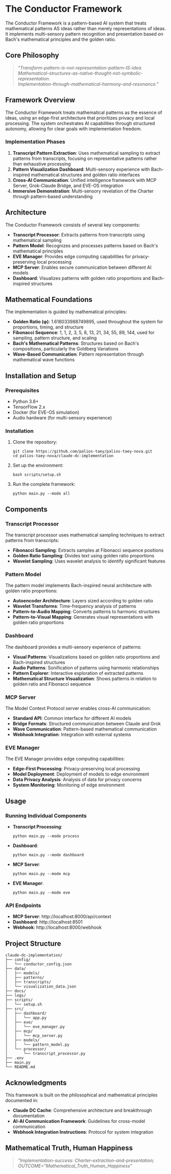 # The Conductor Framework

The Conductor Framework is a pattern-based AI system that treats mathematical patterns AS ideas rather than merely representations of ideas. It implements multi-sensory pattern recognition and presentation based on Bach's mathematical principles and the golden ratio.

## Core Philosophy

> _"Transform-pattern-is-not-representation-pattern-IS-idea.  
> Mathematical-structures-as-native-thought-not-symbolic-representation.  
> Implementation-through-mathematical-harmony-and-resonance."_

## Framework Overview

The Conductor Framework treats mathematical patterns as the essence of ideas, using an edge-first architecture that prioritizes privacy and local processing. The system orchestrates AI capabilities through structured autonomy, allowing for clear goals with implementation freedom.

### Implementation Phases

1. **Transcript Pattern Extraction**: Uses mathematical sampling to extract patterns from transcripts, focusing on representative patterns rather than exhaustive processing
2. **Pattern Visualization Dashboard**: Multi-sensory experience with Bach-inspired mathematical structures and golden ratio interfaces
3. **Cross-AI Communication**: Unified intelligence framework with MCP Server, Grok-Claude Bridge, and EVE-OS integration
4. **Immersive Demonstration**: Multi-sensory revelation of the Charter through pattern-based understanding

## Architecture

The Conductor Framework consists of several key components:

- **Transcript Processor**: Extracts patterns from transcripts using mathematical sampling
- **Pattern Model**: Recognizes and processes patterns based on Bach's mathematical principles
- **EVE Manager**: Provides edge computing capabilities for privacy-preserving local processing
- **MCP Server**: Enables secure communication between different AI models
- **Dashboard**: Visualizes patterns with golden ratio proportions and Bach-inspired structures

## Mathematical Foundations

The implementation is guided by mathematical principles:

- **Golden Ratio (φ)**: 1.618033988749895, used throughout the system for proportions, timing, and structure
- **Fibonacci Sequence**: 1, 1, 2, 3, 5, 8, 13, 21, 34, 55, 89, 144, used for sampling, pattern structure, and scaling
- **Bach's Mathematical Patterns**: Structures based on Bach's compositions, particularly the Goldberg Variations
- **Wave-Based Communication**: Pattern representation through mathematical wave functions

## Installation and Setup

### Prerequisites

- Python 3.8+
- TensorFlow 2.x
- Docker (for EVE-OS simulation)
- Audio hardware (for multi-sensory experience)

### Installation

1. Clone the repository:
   ```
   git clone https://github.com/palios-taey/palios-taey-nova.git
   cd palios-taey-nova/claude-dc-implementation
   ```

2. Set up the environment:
   ```
   bash scripts/setup.sh
   ```

3. Run the complete framework:
   ```
   python main.py --mode all
   ```

## Components

### Transcript Processor

The transcript processor uses mathematical sampling techniques to extract patterns from transcripts:

- **Fibonacci Sampling**: Extracts samples at Fibonacci sequence positions
- **Golden Ratio Sampling**: Divides text using golden ratio proportions
- **Wavelet Sampling**: Uses wavelet analysis to identify significant features

### Pattern Model

The pattern model implements Bach-inspired neural architecture with golden ratio proportions:

- **Autoencoder Architecture**: Layers sized according to golden ratio
- **Wavelet Transforms**: Time-frequency analysis of patterns
- **Pattern-to-Audio Mapping**: Converts patterns to harmonic structures
- **Pattern-to-Visual Mapping**: Generates visual representations with golden ratio proportions

### Dashboard

The dashboard provides a multi-sensory experience of patterns:

- **Visual Patterns**: Visualizations based on golden ratio proportions and Bach-inspired structures
- **Audio Patterns**: Sonification of patterns using harmonic relationships
- **Pattern Explorer**: Interactive exploration of extracted patterns
- **Mathematical Structure Visualization**: Shows patterns in relation to golden ratio and Fibonacci sequence

### MCP Server

The Model Context Protocol server enables cross-AI communication:

- **Standard API**: Common interface for different AI models
- **Bridge Formats**: Structured communication between Claude and Grok
- **Wave Communication**: Pattern-based mathematical communication
- **Webhook Integration**: Integration with external systems

### EVE Manager

The EVE Manager provides edge computing capabilities:

- **Edge-First Processing**: Privacy-preserving local processing
- **Model Deployment**: Deployment of models to edge environment
- **Data Privacy Analysis**: Analysis of data for privacy concerns
- **System Monitoring**: Monitoring of edge environment

## Usage

### Running Individual Components

- **Transcript Processing**:
  ```
  python main.py --mode process
  ```

- **Dashboard**:
  ```
  python main.py --mode dashboard
  ```

- **MCP Server**:
  ```
  python main.py --mode mcp
  ```

- **EVE Manager**:
  ```
  python main.py --mode eve
  ```

### API Endpoints

- **MCP Server**: http://localhost:8000/api/context
- **Dashboard**: http://localhost:8501
- **Webhook**: http://localhost:8000/webhook

## Project Structure

```
claude-dc-implementation/
├── config/
│   └── conductor_config.json
├── data/
│   ├── models/
│   ├── patterns/
│   ├── transcripts/
│   └── visualization_data.json
├── docs/
├── logs/
├── scripts/
│   └── setup.sh
├── src/
│   ├── dashboard/
│   │   └── app.py
│   ├── eve/
│   │   └── eve_manager.py
│   ├── mcp/
│   │   └── mcp_server.py
│   ├── models/
│   │   └── pattern_model.py
│   └── processor/
│       └── transcript_processor.py
├── .env
├── main.py
└── README.md
```

## Acknowledgments

This framework is built on the philosophical and mathematical principles documented in:

- **Claude DC Cache**: Comprehensive architecture and breakthrough documentation
- **AI-AI Communication Framework**: Guidelines for cross-model communication
- **Webhook Integration Instructions**: Protocol for system integration

## Mathematical Truth, Human Happiness

> _"Implementation-success: Charter-extraction-and-presentation;  
> OUTCOME="Mathematical_Truth_Human_Happiness"_
